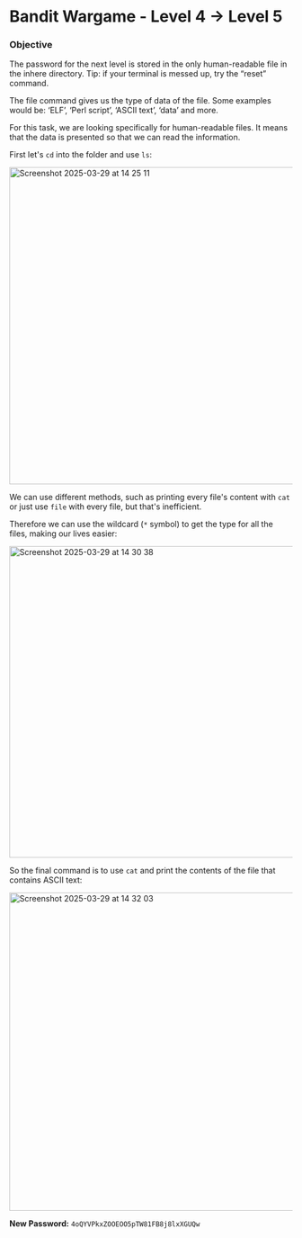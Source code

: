 # Bandit Wargame - Level 4 -> Level 5

### Objective  
The password for the next level is stored in the only human-readable file in the inhere directory. Tip: if your terminal is messed up, try the “reset” command.

The file command gives us the type of data of the file. Some examples would be: ‘ELF’, ‘Perl script’, ‘ASCII text’, ‘data’ and more.

For this task, we are looking specifically for human-readable files. It means that the data is presented so that we can read the information.

First let's `cd` into the folder and use `ls`:

<img width="564" alt="Screenshot 2025-03-29 at 14 25 11" src="https://github.com/user-attachments/assets/82f9798f-a51c-4983-9d74-a1a9e08f46a6" />

We can use different methods, such as printing every file's content with `cat` or just use `file` with every file, but that's inefficient.

Therefore we can use the wildcard (`*` symbol) to get the type for all the files, making our lives easier:

<img width="554" alt="Screenshot 2025-03-29 at 14 30 38" src="https://github.com/user-attachments/assets/9c854a4b-7a9a-4906-960c-9af1fa3f597d" />

So the final command is to use `cat` and print the contents of the file that contains ASCII text:

<img width="566" alt="Screenshot 2025-03-29 at 14 32 03" src="https://github.com/user-attachments/assets/7c992e20-5632-4a0e-8ec0-176cc7a9527c" />


**New Password:** `4oQYVPkxZOOEOO5pTW81FB8j8lxXGUQw`
